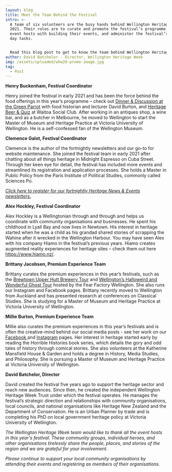 ```yaml
---
layout: blog
title: Meet the Team Behind the Festival
intro: >-
  A team of six volunteers are the busy hands behind Wellington Heritage Week
  2021. Their roles are to curate and promote the festival’s programme, support
  event hosts with building their events, and administer the festival’s day to
  day tasks.


  Read this blog post to get to know the team behind Wellington Heritage Week 2021.
author: David Batchelor - Director, Wellington Heritage Week
img: /assets/uploaded/whw20-promo-image.jpg
tag:
  - Post
---
```

**Henry Buckenham, Festival Coordinator**

Henry joined the festival in early 2021 and has been the force behind the food offerings in this year’s programme – check out [Dinner & Discussion at the Green Parrot](https://wellingtonheritageweek.co.nz/event/dinner-discussion-at-the-green-parrot/) with food historian and lecturer David Burton, and [Heritage Beer & Quiz](https://wellingtonheritageweek.co.nz/event/waitoa-beer-and-quiz/) at Waitoa Social Club. After working in an antiques shop, a wine bar, and as a butcher in Melbourne, he moved to Wellington to start the Master of Museum and Heritage Practice at Victoria University of Wellington. He is a self-confessed fan of the Wellington Museum. 

**Clemence Galot, Festival Coordinator** 

Clemence is the author of the fortnightly newsletters and our go-to for website maintenance. She joined the festival team in early 2021 after chatting about all things heritage in Midnight Espresso on Cuba Street. Through her keen eye for detail, the festival has included more events and streamlined its registration and application processes. She holds a Master in Public Policy from the Paris Institute of Political Studies, commonly called Sciences Po.

*[Click here to register for our fortnightly Heritage News & Events newsletters.](https://mailchi.mp/37383b848d92/wellington-heritage-week-newsletter)*

**Alex Hockley, Festival Coordinator** 

Alex Hockley is a Wellingtonian through and through and helps us coordinate with community organisations and businesses. He spent his childhood in Lyall Bay and now lives in Newtown. His interest in heritage started when he was a child as his grandad shared stories of scrapping the Wahine after it wrecked in the Wellington Harbour. You may have seen Alex with his company Hiamo in the festival’s previous years. Hiamo creates augmented reality experiences for heritage sites – check them out here <https://www.hiamo.nz/>.

**Brittany Jacobsen, Premium Experience Team**

Brittany curates the premium experiences in this year’s festivals, such as the [Brewtown Upper Hutt Brewery Tour](https://wellingtonheritageweek.co.nz/event/brewtown-upper-hutt-brewery-tour/) and [Wellington’s Halloweird and Wonderful Ghost Tour](https://wellingtonheritageweek.co.nz/event/wellingtons-halloweird-and-wonderful-ghost-tour/) hosted by the Fear Factory Wellington. She also runs our Instagram and Facebook pages. Brittany recently moved to Wellington from Auckland and has presented research at conferences on Classical Studies. She is studying for a Master of Museum and Heritage Practice at Victoria University of Wellington.

**Millie Burton, Premium Experience Team**

Millie also curates the premium experiences in this year’s festivals and is often the creative-mind behind our social media posts - see her work on our [Facebook ](https://www.facebook.com/WellingtonHeritageWeek)and [Instagram](https://www.instagram.com/wellingtonheritageweek/) pages. Her interest in heritage started early by reading the Horrible Histories book series, which details the gory and odd tales of history through comical stories. She also volunteers at the Katherine Mansfield House & Garden and holds a degree in History, Media Studies, and Philosophy. She is pursuing a Master of Museum and Heritage Practice at Victoria University of Wellington.

**David Batchelor, Director** 

David created the festival five years ago to support the heritage sector and reach new audiences. Since then, he created the independent Wellington Heritage Week Trust under which the festival operates. He manages the festival’s strategic direction and relationships with community organisations, local councils, and national organisations like Heritage New Zealand and the Department of Conservation. He is an Urban Planner by trade and is completing his PhD on local government heritage policy at Victoria University of Wellington.

*The Wellington Heritage Week team would like to thank all the event hosts in this year's festival. These community groups, individual heroes, and other organisations tirelessly share the people, places, and stories of the region and we are grateful for your involvement.* 

*Please continue to support your local community organisations by attending their events and registering as members of their organisations.*